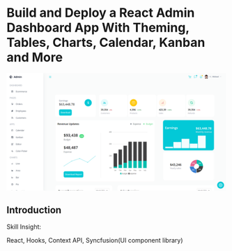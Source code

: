 # Build and Deploy a React Admin Dashboard App With Theming, Tables, Charts, Calendar, Kanban and More

![Shoppy](https://github.com/LyonWang25/React_Dashboard/blob/main/src/data/dashboardpc.png)

[Link]:link(https://react-dashboard-ecru.vercel.app/)

## Introduction

Skill Insight:

React, Hooks, Context API, Syncfusion(UI component library)
